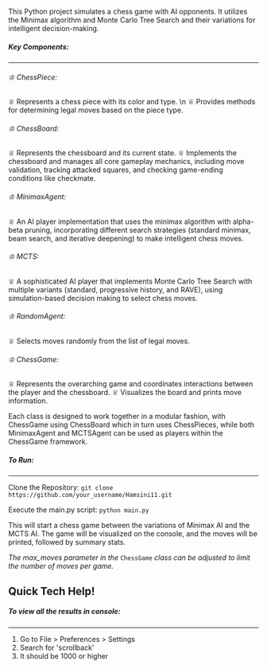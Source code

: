 This Python project simulates a chess game with AI opponents. It utilizes the Minimax algorithm and Monte Carlo Tree Search and their variations for intelligent decision-making.

##### Key Components:
---------------------
###### ♔ ChessPiece:
♕ Represents a chess piece with its color and type. \\n
♕ Provides methods for determining legal moves based on the piece type.

###### ♔ ChessBoard:
♕ Represents the chessboard and its current state.
♕ Implements the chessboard and manages all core gameplay mechanics, including move validation, tracking attacked squares, and checking game-ending conditions like checkmate.

###### ♔ MinimaxAgent:
♕ An AI player implementation that uses the minimax algorithm with alpha-beta pruning, incorporating different search strategies (standard minimax, beam search, and iterative deepening) to make intelligent chess moves.

###### ♔ MCTS:
♕ A sophisticated AI player that implements Monte Carlo Tree Search with multiple variants (standard, progressive history, and RAVE), using simulation-based decision making to select chess moves.

###### ♔ RandomAgent:
♕ Selects moves randomly from the list of legal moves.

###### ♔ ChessGame:
♕ Represents the overarching game and coordinates interactions between the player and the chessboard.
♕ Visualizes the board and prints move information.

Each class is designed to work together in a modular fashion, with ChessGame using ChessBoard which in turn uses ChessPieces, while both MinimaxAgent and MCTSAgent can be used as players within the ChessGame framework.

##### To Run:
-------------
Clone the Repository:
```git clone https://github.com/your_username/Hamsini11.git```

Execute the main.py script:
```python main.py```

This will start a chess game between the variations of Minimax AI and the MCTS AI. The game will be visualized on the console, and the moves will be printed, followed by summary stats.

_The max_moves parameter in the_ ```ChessGame``` _class can be adjusted to limit the number of moves per game._

Quick Tech Help!
----------------
##### To view all the results in console:
-------------
1. Go to File > Preferences > Settings
2. Search for 'scrollback'
3. It should be 1000 or higher
